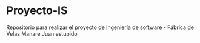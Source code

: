 # Proyecto-IS
Repositorio para realizar el proyecto de ingeniería de software - Fábrica de Velas Manare
Juan estupido
